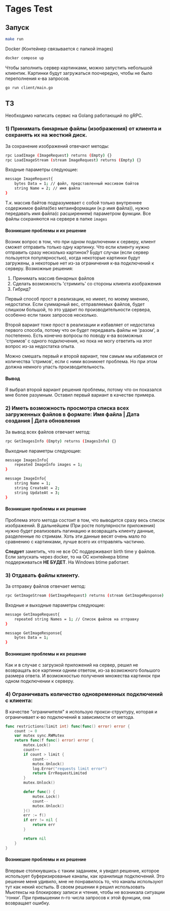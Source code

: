 # Tages Test
## Запуск
~~~bash
make run
~~~
Docker (Контейнер связывается с папкой images)
~~~bash
docker compose up
~~~
Чтобы заполнить сервер картинками, можно запустить небольшой клиентик. Картинки будут загружаться поочередно, чтобы не было переполнения к-ва запросов.
~~~bash
go run client/main.go
~~~
## ТЗ
Необходимо написать сервис на Golang работающий по gRPC.
### 1) Принимать бинарные файлы (изображения) от клиента и сохранять их на жесткий диск.
За сохранение изображений отвечают методы:
~~~bash
rpc LoadImage (ImageRequest) returns (Empty) {}
rpc LoadImageStream (stream ImageRequest) returns (Empty) {}
~~~
Входные параметры следующие:
~~~bash
message ImageRequest{
    bytes Data = 1; // файл, представленный массивом байтов
    string Name = 2; // имя файла
}
~~~
Т.к. массив байтов подразумевает с собой только внутреннее содержимое файла(без метаинформации (н.р имя файла)), нужно передавать имя файла(с расширением) параметром функции.
Все файлы сохраняются на сервере в папке `images`
#### Возникшие проблемы и их решение
Возник вопрос в том, что при одном подключении к серверу, клиент сможет отправить только одну картинку. Что если клиенту нужно отправить сразу несколько картинок? Будут случаи (если сервер пользуется популярностью), когда некоторые картинки будут загружены, а некоторые нет из-за ограничения к-ва подключений к серверу.
Возможные решения:
1) Принимать массив бинарных файлов
2) Сделать возможность 'стримить' со стороны клиента изображения
3) Гибрид?

Первый способ прост в реализации, но имеет, по моему мнению, недостатки. Если суммарный вес, отправляемых файлов, будет слишком большой, то это ударит по производительности сервера, особенно если таких запросов несколько.

Второй вариант тоже прост в реализации и избавляет от недостатка первого способа, потому что он будет передавать файлы не 'разом', а постепенно. Есть конечно вопросы по поводу к-ва возможных 'стримов' с одного подключения, но пока не могу ответить на этот вопрос из-за недостатка опыта.

Можно смешать первый и второй вариант, тем самым мы избавимся от количества 'стримов', если с ними возникнет проблема. Но при этом должна немного упасть производительность.
#### Вывод
Я выбрал второй вариант решения проблемы, потому что он показался мне более разумным.
Оставил первый вариант в качестве примера.
### 2) Иметь возможность просмотра списка всех загруженных файлов в формате: Имя файла | Дата создания | Дата обновления
За вывод всех файлов отвечает метод:
~~~bash
rpc GetImagesInfo (Empty) returns (ImagesInfo) {}
~~~
Выходные параметры следующие:
~~~bash
message ImagesInfo{
    repeated ImageInfo images = 1;
}

message ImageInfo{
    string Name = 1;
    string CreateAt = 2;
    string UpdateAt = 3;
}
~~~
#### Возникшие проблемы и их решение
Проблема этого метода состоит в том, что выводится сразу весь список изображений. В дальнейшем (При росте популярности приложения) нужно будет реализовать пагинацию и возвращать клиенту данные, разделенные по стримам. Хоть эти данные весят очень мало по сравнению с картинками, лучше всего их отправлять частично.

**Следует** заметить, что не все ОС поддерживают birth time у файлов. Если запускать через docker, то на ОС контейнера btime поддерживаться **НЕ БУДЕТ**. На Windows btime работает.
### 3) Отдавать файлы клиенту.
За отправку файлов отвечает метод:
~~~bash
rpc GetImageStream (GetImageRequest) returns (stream GetImageResponse) {}
~~~
Входные и выходные параметры следующие:
~~~bash
message GetImageRequest{
    repeated string Names = 1; // Список файлов на отправку
}

message GetImageResponse{
    bytes Data = 1;
}
~~~
#### Возникшие проблемы и их решение
Как и в случае с загрузкой приложений на сервер, решил не возвращать все картинки одним ответом, из-за возможного большого размера ответа. И возможностью получения множества картинок при одном подключении к серверу.
### 4) Ограничивать количество одновременных подключений с клиента:
В качестве "ограничителя" я использую прокси-структуру, которая и ограничивает к-во подключений в зависимости от метода.
~~~go
func restrictions(limit int) func(func() error) error {
	count := 0
	var mutex sync.RWMutex
	return func(f func() error) error {
		mutex.Lock()
		count++
		if count > limit {
			count--
			mutex.Unlock()
			log.Error("requests limit error")
			return ErrRequestLimited
		}
		mutex.Unlock()

		defer func() {
			mutex.Lock()
			count--
			mutex.Unlock()
		}()
		err := f()
		if err != nil {
			return err
		}

		return nil
	}
}
~~~
#### Возникшие проблемы и их решение
Впервые столкнувшись с таким заданием, я увидел решение, которое использует буферизированые каналы, как хранилище подключений. Это решение меня удивило, мне не понравилось то, что каналы используют тут как некий костыль. В своем решении я решил использовать Мьютексы на блокировку записи и чтения, чтобы не возникала ситуации 'гонки'. При привышении n-го числа запросов к этой функции, она возвращает ошибку.
